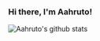 ### Hi there, I'm Aahruto!

![Aahruto's github stats](https://github-readme-stats.vercel.app/api?username=aahruto&show_icons=true&theme=material-palenight)
